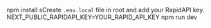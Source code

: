 
npm install
sCreate `.env.local` file in root and add your RapidAPI key.
NEXT_PUBLIC_RAPIDAPI_KEY=YOUR_RAPID_API_KEY
npm run dev
